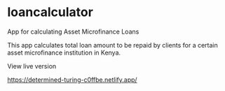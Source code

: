 # loancalculator
App for calculating Asset Microfinance Loans

This app calculates total loan amount to be repaid by clients for a certain asset microfinance institution in Kenya.


View live version 

https://determined-turing-c0ffbe.netlify.app/

